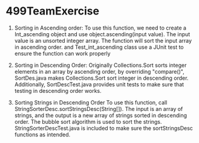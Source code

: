 # 499TeamExercise

1. Sorting in Ascending order:
    To use this function, we need to create a Int_ascending object and use object.ascending(input value). The input value is an unsorted integer array. The function will sort the input array in ascending order. and Test_int_ascending class use a JUnit test to ensure the function can work properly 


2. Sorting in Descending Order:
    Originally Collections.Sort sorts integer elements in an array by ascending order, by overriding "compare()", SortDes.java makes Collections.Sort sort integer in descending order. Additionally, SortDescTest.java provides unit tests to make sure that testing in descending order works.

3. Sorting Strings in Descending Order
    To use this function, call StringSorterDesc.sortStringsDesc(String[]). The input is an array of strings, and the output is a new array of strings sorted in descending order. The bubble sort algorithm is used to sort the strings. StringSorterDescTest.java is included to make sure the sortStringsDesc functions as intended.
